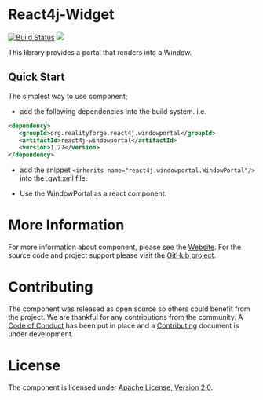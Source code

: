 # React4j-Widget

[![Build Status](https://secure.travis-ci.org/react4j/react4j-windowportal.png?branch=master)](http://travis-ci.org/react4j/react4j-windowportal)
[<img src="https://img.shields.io/maven-central/v/org.realityforge.react4j.windowportal/react4j-windowportal.svg?label=latest%20release"/>](http://search.maven.org/#search%7Cga%7C1%7Cg%3A%22org.realityforge.react4j.windowportal%22)

This library provides a portal that renders into a Window.

## Quick Start

The simplest way to use component;

* add the following dependencies into the build system. i.e.

```xml
<dependency>
   <groupId>org.realityforge.react4j.windowportal</groupId>
   <artifactId>react4j-windowportal</artifactId>
   <version>1.27</version>
</dependency>
```

* add the snippet `<inherits name="react4j.windowportal.WindowPortal"/>` into the .gwt.xml file.

* Use the WindowPortal as a react component.

# More Information

For more information about component, please see the [Website](https://react4j.github.io/react4j-windowportal). For the
source code and project support please visit the [GitHub project](https://github.com/react4j/react4j-windowportal).

# Contributing

The component was released as open source so others could benefit from the project. We are thankful for any
contributions from the community. A [Code of Conduct](CODE_OF_CONDUCT.md) has been put in place and
a [Contributing](CONTRIBUTING.md) document is under development.

# License

The component is licensed under [Apache License, Version 2.0](LICENSE).
